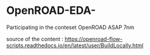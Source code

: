 # OpenROAD-EDA-
Participating in the conteset OpenROAD ASAP 7nm

source of the content : https://openroad-flow-scripts.readthedocs.io/en/latest/user/BuildLocally.html
